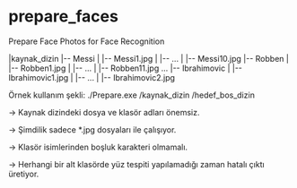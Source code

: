 # prepare_faces
Prepare Face Photos for Face Recognition

|kaynak_dizin
|-- Messi
|   |-- Messi1.jpg
|   |-- ...
|   |-- Messi10.jpg
|-- Robben
|   |-- Robben1.jpg
|   |-- ...
|   |-- Robben11.jpg
...
|-- Ibrahimovic
|   |-- Ibrahimovic1.jpg
|   |-- ...
|   |-- Ibrahimovic2.jpg

Örnek kullanım şekli:
./Prepare.exe /kaynak_dizin /hedef_bos_dizin

-> Kaynak dizindeki dosya ve klasör adları önemsiz.

-> Şimdilik sadece *.jpg dosyaları ile çalışıyor.

-> Klasör isimlerinden boşluk karakteri olmamalı.

-> Herhangi bir alt klasörde yüz tespiti yapılamadığı zaman hatalı çıktı üretiyor.
